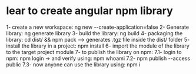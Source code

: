 # lear to create angular npm library

1- create a new workspace: ng new <application-name> --create-application=false
2- Generate library: ng generate library <library-name> 
3- build the library: ng build <library-name> 
4- packaging the library: cd dist/<library-name> && npm pack  --> generates .tgz file inside the dist/<library-name> folder
5- install the library in a project: npm install <path-to-tgz-file>
6- import the module of the library to the target project module
7- to publish the library on npm: 
  7.1- login to npm: npm login -> and verify using: npm whoami
  7.2- npm publish <path-to-tgz-file> --access public
  7.3- now anyone can use the library using: npm i <library-name> 
